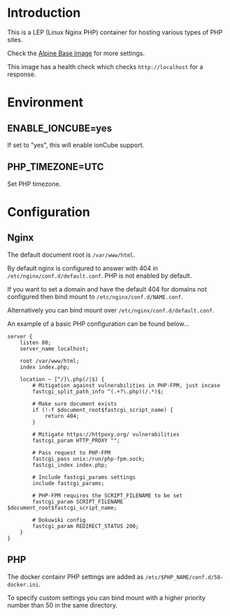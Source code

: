 # Introduction

This is a LEP (Linux Nginx PHP) container for hosting various types of PHP sites.

Check the [Alpine Base Image](https://gitlab.iitsp.com/allworldit/docker/alpine/README.md) for more settings.

This image has a health check which checks `http://localhost` for a response.


# Environment

## ENABLE_IONCUBE=yes

If set to "yes", this will enable ionCube support.

## PHP_TIMEZONE=UTC

Set PHP timezone.


# Configuration

## Nginx

The default document root is `/var/www/html`.

By default nginx is configured to answer with 404 in `/etc/nginx/conf.d/default.conf`. PHP is not enabled by default.

If you want to set a domain and have the default 404 for domains not configured then bind mount to
`/etc/nginx/conf.d/NAME.conf`.

Alternatively you can bind mount over `/etc/nginx/conf.d/default.conf`.

An example of a basic PHP configuration can be found below...
```
server {
	listen 80;
	server_name localhost;

	root /var/www/html;
	index index.php;

	location ~ [^/]\.php(/|$) {
		# Mitigation against vulnerabilities in PHP-FPM, just incase
		fastcgi_split_path_info ^(.+?\.php)(/.*)$;

		# Make sure document exists
		if (!-f $document_root$fastcgi_script_name) {
			return 404;
		}

		# Mitigate https://httpoxy.org/ vulnerabilities
		fastcgi_param HTTP_PROXY "";

		# Pass request to PHP-FPM
		fastcgi_pass unix:/run/php-fpm.sock;
		fastcgi_index index.php;

		# Include fastcgi_params settings
		include fastcgi_params;

		# PHP-FPM requires the SCRIPT_FILENAME to be set
		fastcgi_param SCRIPT_FILENAME $document_root$fastcgi_script_name;

		# Dokuwiki config
		fastcgi_param REDIRECT_STATUS 200;
	}
}
```

## PHP

The docker containr PHP settings are added as `/etc/$PHP_NAME/conf.d/50-docker.ini`.

To specify custom settings you can bind mount with a higher priority number than 50 in the same directory.

